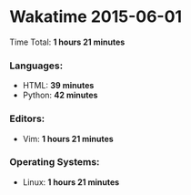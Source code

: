 # Wakatime 2015-06-01

Time Total: **1 hours 21 minutes**

### Languages:
- HTML: **39 minutes** 
- Python: **42 minutes** 

### Editors:
- Vim: **1 hours 21 minutes** 

### Operating Systems:
- Linux: **1 hours 21 minutes** 

